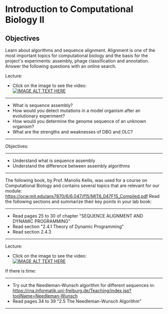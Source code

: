 # Introduction to Computational Biology II

## Objectives

Learn about algorithms and sequence alignment. Alignment is one of the most important topics for computational biology and the basis for the project's experiments: assembly, phage classification and annotation. Answer the following questions with an online search. 

Lecture:  

- Click on the image to see the video:  
[![IMAGE ALT TEXT HERE](https://img.youtube.com/vi/mHmMbPxKmn0/0.jpg)](https://www.youtube.com/watch?v=mHmMbPxKmn0)  

-------

- What is sequence assembly?
- How would you detect mutations in a model organism after an evolutionary experiment?
- How would you determine the genome sequence of an unknown organism?
- What are the strengths and weaknesses of DBG and OLC?

-----


Objectives:

-------

- Understand what is sequence assembly
- Understand the difference between assembly algorithms

-----

The following book, by Prof. Manolis Kellis, was used for a course on Computational Biology and contains several topics that are relevant for our module: https://ocw.mit.edu/ans7870/6/6.047/f15/MIT6_047F15_Compiled.pdf Read the following sections and summarize their key points in your lab book:

---------

- Read pages 25 to 30 of chapter "SEQUENCE ALIGNMENT AND DYNAMIC PROGRAMMING"  
- Read section "2.4.1 Theory of Dynamic Programming"
- Read section 2.4.3

---------

Lecture:

- Click on the image to see the video:  
[![IMAGE ALT TEXT HERE](https://img.youtube.com/vi/MgdfZTA-J3o/0.jpg)](https://www.youtube.com/watch?v=MgdfZTA-J3o)

If there is time:

---------

- Try out the Needleman-Wunsch algorithm for different sequences in: https://rna.informatik.uni-freiburg.de/Teaching/index.jsp?toolName=Needleman-Wunsch
- Read pages 34 to 39 "2.5 The Needleman-Wunsch Algorithm" 

---------
